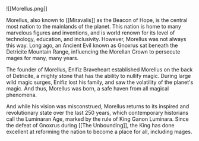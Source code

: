![[Morellus.png]]

Morellus, also known to [[Miravalis]] as the Beacon of Hope, is the central most nation to the mainlands of the planet. This nation is home to many marvelous figures and inventions, and is world renown for its level of technology, education, and inclusivity. However, Morellus was not always this way. Long ago, an Ancient Evil known as Gnoxrus sat beneath the Detricite Mountain Range, influencing the Morellan Crown to persecute mages for many, many years.

The founder of Morellus, Enifiz Braveheart established Morellus on the back of Detricite, a mighty stone that has the ability to nullify magic. During large wild magic surges, Enifiz lost his family, and saw the volatility of the planet's magic. And thus, Morellus was born, a safe haven from all magical phenomena.

And while his vision was misconstrued, Morellus returns to its inspired and revolutionary state over the last 250 years, which contemporary historians call the Luminaran Age, marked by the rule of King Ganon Luminara. Since the defeat of Gnoxrus during [[The Unbounding]], the King has done excellent at reforming the nation to become a place for all, including mages.